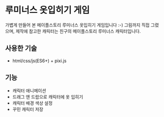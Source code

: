 # 루미너스 옷입히기 게임
가볍게 만들어 본 메이플스토리 루미너스 옷입히기 게임입니다 :-)
그림까지 직접 그렸으며, 제작에 참고한 캐릭터는 친구의 메이플스토리 루미너스 캐릭터입니다.

## 사용한 기술 
- html/css/js(ES6+) + pixi.js

## 기능
- 캐릭터 애니메이션
- 드래그 앤 드랍으로 캐릭터에 옷 입히기
- 캐릭터 배경 색상 설정
- 꾸민 캐릭터 저장